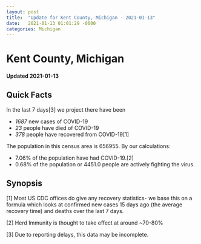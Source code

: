```yaml
---
layout: post
title:  "Update for Kent County, Michigan - 2021-01-13"
date:   2021-01-13 01:01:29 -0600
categories: Michigan
---
```


# Kent County, Michigan
#### Updated 2021-01-13

## Quick Facts

In the last 7 days[3] we project there have been
- *1687* new cases of COVID-19
- *23* people have died of COVID-19
- *378* people have recovered from COVID-19[1]

The population in this census area is 656955. By our calculations:
- 7.06% of the population have had COVID-19.[2]
- 0.68% of the population or 4451.0 people are actively fighting the virus.

## Synopsis




[1] Most US CDC offices do give any recovery statistics- we base this on a formula which looks at confirmed new cases
15 days ago (the average recovery time) and deaths over the last 7 days.

[2] Herd Immunity is thought to take effect at around ~70-80%

[3] Due to reporting delays, this data may be incomplete.
 
    